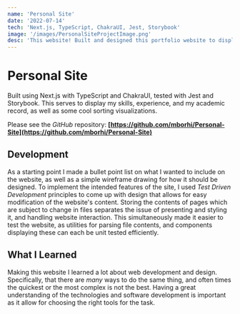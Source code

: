 ```yaml
---
name: 'Personal Site'
date: '2022-07-14'
tech: 'Next.js, TypeScript, ChakraUI, Jest, Storybook'
image: '/images/PersonalSiteProjectImage.png'
desc: 'This website! Built and designed this portfolio website to display my experience and skills.'
---
```


# Personal Site

Built using Next.js with TypeScript and ChakraUI, tested with Jest and Storybook. This serves to display my skills, experience, and my academic record, as well as some cool sorting visualizations.

Please see the _GitHub_ repository: **[https://github.com/mborhi/Personal-Site](https://github.com/mborhi/Personal-Site)**

## Development

As a starting point I made a bullet point list on what I wanted to include on the website, as well as a simple wireframe drawing for how it should be designed. To implement the intended features of the site, I used _Test Driven Development_ principles to come up with design that allows for easy modification of the website's content. Storing the contents of pages which are subject to change in files separates the issue of presenting and styling it, and handling website interaction. This simultaneously made it easier to test the website, as utilities for parsing file contents, and components displaying these can each be unit tested efficiently. 

## What I Learned

Making this website I learned a lot about web development and design. Specifically, that there are _many_ ways to do the same thing, and often times the quickest or the most complex is not the best. Having a great understanding of the technologies and software development is important as it allow for choosing the right tools for the task. 